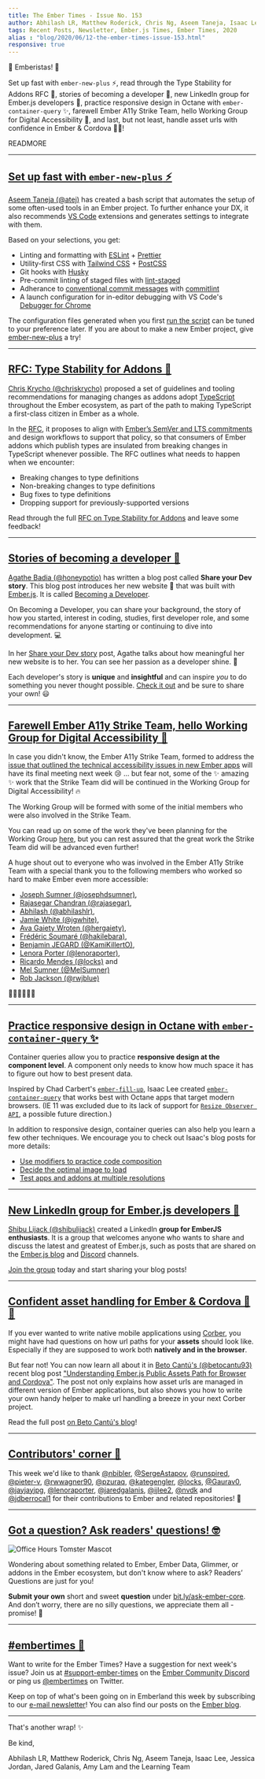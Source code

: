 ```yaml
---
title: The Ember Times - Issue No. 153
author: Abhilash LR, Matthew Roderick, Chris Ng, Aseem Taneja, Isaac Lee, Jessica Jordan, Jared Galanis, Amy Lam
tags: Recent Posts, Newsletter, Ember.js Times, Ember Times, 2020
alias : "blog/2020/06/12-the-ember-times-issue-153.html"
responsive: true
---
```


👋 Emberistas! 🐹

Set up fast with `ember-new-plus` ⚡️,
read through the Type Stability for Addons RFC 💠,
stories of becoming a developer 📖,
new LinkedIn group for Ember.js developers 🐹,
practice responsive design in Octane with `ember-container-query` ✨,
farewell Ember A11y Strike Team, hello Working Group for Digital Accessibility 🚀,
and last, but not least, handle asset urls with confidence in Ember & Cordova 📱🐹!

READMORE

---

## [Set up fast with `ember-new-plus` ⚡️](https://github.com/atej/ember-new-plus)

[Aseem Taneja (@atej)](https://github.com/atej) has created a bash script that automates the setup of some often-used tools in an Ember project. To further enhance your DX, it also recommends [VS Code](https://code.visualstudio.com/) extensions and generates settings to integrate with them.

Based on your selections, you get:

- Linting and formatting with [ESLint](https://eslint.org) + [Prettier](https://prettier.io)
- Utility-first CSS with [Tailwind CSS](https://tailwindcss.com) + [PostCSS](https://postcss.org)
- Git hooks with [Husky](https://github.com/typicode/husky)
- Pre-commit linting of staged files with [lint-staged](https://github.com/okonet/lint-staged)
- Adherance to [conventional commit messages](https://conventionalcommits.org) with [commitlint](https://github.com/conventional-changelog/commitlint)
- A launch configuration for in-editor debugging with VS Code's [Debugger for Chrome](https://marketplace.visualstudio.com/items?itemName=msjsdiag.debugger-for-chrome)

The configuration files generated when you first [run the script](https://github.com/atej/ember-new-plus#quickstart-) can be tuned to your preference later. If you are about to make a new Ember project, give [ember-new-plus](https://github.com/atej/ember-new-plus) a try!

---

## [RFC: Type Stability for Addons 💠](https://github.com/typed-ember/ember-cli-typescript/pull/1158)

[Chris Krycho (@chriskrycho)](https://github.com/chriskrycho) proposed a set of guidelines and tooling recommendations for managing changes as addons adopt [TypeScript](https://www.typescriptlang.org/) throughout the Ember ecosystem, as part of the path to making TypeScript a first-class citizen in Ember as a whole.

In the [RFC](https://github.com/typed-ember/ember-cli-typescript/pull/1158), it proposes to align with [Ember’s SemVer and LTS commitments](https://emberjs.com/releases/) and design workflows to support that policy, so that consumers of Ember addons which publish types are insulated from breaking changes in TypeScript whenever possible. The RFC outlines what needs to happen when we encounter:

- Breaking changes to type definitions
- Non-breaking changes to type definitions
- Bug fixes to type definitions
- Dropping support for previously-supported versions

Read through the full [RFC on Type Stability for Addons](https://github.com/typed-ember/ember-cli-typescript/pull/1158) and leave some feedback!

---

## [Stories of becoming a developer 📖](https://dev.to/agathebadia/share-your-dev-story-51dg)

[Agathe Badia (@honeypotio)](https://github.com/Agathebadia) has written a blog post called **Share your Dev story**. This blog post introduces her new website 🎉 that was built with [Ember.js](https://emberjs.com/). It is called [Becoming a Developer](https://becoming-a-developer.netlify.app/).

On Becoming a Developer, you can share your background, the story of how you started, interest in coding, studies, first developer role, and some recommendations for anyone starting or continuing to dive into development. 💻

In her [Share your Dev story](https://dev.to/agathebadia/share-your-dev-story-51dg) post, Agathe talks about how meaningful her new website is to her. You can see her passion as a developer shine. 🌟

Each developer's story is **unique** and **insightful** and can inspire <span style="font-style: italic;">you</span> to do something you never thought possible. [Check it out](https://becoming-a-developer.netlify.app/) and be sure to share your own! 😃

---

## [Farewell Ember A11y Strike Team, hello Working Group for Digital Accessibility 🚀](https://github.com/ember-a11y/core-notes/blob/ember-a11y/ember-a11y/2020-06/june-17.md)

In case you didn't know, the Ember A11y Strike Team, formed to address the [issue that outlined the technical accessibility issues in new Ember apps](https://github.com/emberjs/rfcs/issues/595) will have its final meeting next week 😢 ... but fear not, some of the ✨ amazing ✨ work that the Strike Team did will be continued in the Working Group for Digital Accessibility! 🔥 

The Working Group will be formed with some of the initial members who were also involved in the Strike Team. 

You can read up on some of the work they've been planning for the Working Group [here](https://github.com/ember-a11y/core-notes/blob/ember-a11y/ember-a11y/2020-06/june-17.md#discussion-notes), but you can rest assured that the great work the Strike Team did will be advanced even further!

<!--alex ignore special -->
A huge shout out to everyone who was involved in the Ember A11y Strike Team with a special thank you to the following members who worked so hard to make Ember even more accessible:

<!--alex ignore white -->
- [Joseph Sumner (@josephdsumner)](https://github.com/josephdsumner),
- [Rajasegar Chandran (@rajasegar)](https://github.com/rajasegar),
- [Abhilash (@abhilashlr)](https://github.com/abhilashlr),
- [Jamie White (@jgwhite)](https://github.com/jgwhite),
- [Ava Gaiety Wroten (@hergaiety)](https://github.com/hergaiety),
- [Frédéric Soumaré (@hakilebara)](https://github.com/hakilebara),
- [Benjamin JEGARD (@KamiKillertO)](https://github.com/KamiKillertO),
- [Lenora Porter (@lenoraporter)](https://github.com/lenoraporter),
- [Ricardo Mendes (@locks)](https://github.com/locks) and
- [Mel Sumner (@MelSumner)](https://github.com/MelSumner)
- [Rob Jackson (@rwjblue)](https://github.com/rwjblue)

💖💖💖💖💖💖

---

## [Practice responsive design in Octane with `ember-container-query` ✨](https://github.com/ijlee2/ember-container-query)

Container queries allow you to practice **responsive design at the component level**. A component only needs to know how much space it has to figure out how to best present data.

Inspired by Chad Carbert's [`ember-fill-up`](https://github.com/chadian/ember-fill-up), Isaac Lee created [`ember-container-query`](https://github.com/ijlee2/ember-container-query) that works best with Octane apps that target modern browsers. (IE 11 was excluded due to its lack of support for [`Resize Observer API`](https://developer.mozilla.org/docs/Web/API/Resize_Observer_API), a possible future direction.)

In addition to responsive design, container queries can also help you learn a few other techniques. We encourage you to check out Isaac's blog posts for more details:

- [Use modifiers to practice code composition](https://crunchingnumbers.live/2020/06/01/container-queries-reimagined/)
- [Decide the optimal image to load](https://crunchingnumbers.live/2020/06/03/container-queries-adaptive-images/)
- [Test apps and addons at multiple resolutions](https://crunchingnumbers.live/2020/06/07/container-queries-cross-resolution-testing/)

---

## [New LinkedIn group for Ember.js developers 🐹](https://www.linkedin.com/posts/shibulijack_ember-community-strongertogether-activity-6673898303190654976-BgRg/)

[Shibu Lijack (@shibulijack)](https://github.com/shibulijack) created a LinkedIn **group for EmberJS enthusiasts**. It is a group that welcomes anyone who wants to share and discuss the latest and greatest of Ember.js, such as posts that are shared on the [Ember.js blog](https://blog.emberjs.com/) and [Discord](https://discord.com/invite/emberjs) channels.

[Join the group](https://www.linkedin.com/groups/13863318/) today and start sharing your blog posts!

---

## [Confident asset handling for Ember & Cordova 📱🐹](https://dev.to/betocantu93/understanding-ember-js-public-assets-path-jj8)

If you ever wanted to write native mobile applications using [Corber](http://corber.io/),
you might have had questions on how url paths for your **assets** should look like. Especially if they are supposed to work both **natively and in the browser**.

But fear not! You can now learn all about it in [Beto Cantú's (@betocantu93)](https://github.com/betocantu93) recent blog post ["Understanding Ember.js Public Assets Path for Browser and Cordova"](https://dev.to/betocantu93/understanding-ember-js-public-assets-path-jj8). The post not only explains how asset urls are managed in different version of Ember applications,
but also shows you how to write your own handy helper to make url handling a breeze in your next Corber project.

Read the full post [on Beto Cantú's blog](https://dev.to/betocantu93/understanding-ember-js-public-assets-path-jj8)!

---

## [Contributors' corner 👏](https://guides.emberjs.com/release/contributing/repositories/)

<p>This week we'd like to thank <a href="https://github.com/nbibler" target="gh-user">@nbibler</a>, <a href="https://github.com/SergeAstapov" target="gh-user">@SergeAstapov</a>, <a href="https://github.com/runspired" target="gh-user">@runspired</a>, <a href="https://github.com/pieter-v" target="gh-user">@pieter-v</a>, <a href="https://github.com/rwwagner90" target="gh-user">@rwwagner90</a>, <a href="https://github.com/pzuraq" target="gh-user">@pzuraq</a>, <a href="https://github.com/kategengler" target="gh-user">@kategengler</a>, <a href="https://github.com/locks" target="gh-user">@locks</a>, <a href="https://github.com/Gaurav0" target="gh-user">@Gaurav0</a>, <a href="https://github.com/jayjayjpg" target="gh-user">@jayjayjpg</a>, <a href="https://github.com/lenoraporter" target="gh-user">@lenoraporter</a>, <a href="https://github.com/jaredgalanis" target="gh-user">@jaredgalanis</a>, <a href="https://github.com/ijlee2" target="gh-user">@ijlee2</a>, <a href="https://github.com/nvdk" target="gh-user">@nvdk</a> and <a href="https://github.com/jdberrocal1" target="gh-user">@jdberrocal1</a>  for their contributions to Ember and related repositories! 💖</p>

---

## [Got a question? Ask readers' questions! 🤓](https://docs.google.com/forms/d/e/1FAIpQLScqu7Lw_9cIkRtAiXKitgkAo4xX_pV1pdCfMJgIr6Py1V-9Og/viewform)

<div class="blog-row">
  <img class="float-right small transparent padded" alt="Office Hours Tomster Mascot" title="Readers' Questions" src="/images/tomsters/officehours.png" />

  <p>Wondering about something related to Ember, Ember Data, Glimmer, or addons in the Ember ecosystem, but don't know where to ask? Readers’ Questions are just for you!</p>

  <p><strong>Submit your own</strong> short and sweet <strong>question</strong> under <a href="https://bit.ly/ask-ember-core" target="rq">bit.ly/ask-ember-core</a>. And don’t worry, there are no silly questions, we appreciate them all - promise! 🤞</p>
</div>

---

## [#embertimes 📰](https://blog.emberjs.com/tags/newsletter.html)

Want to write for the Ember Times? Have a suggestion for next week's issue? Join us at [#support-ember-times](https://discordapp.com/channels/480462759797063690/485450546887786506) on the [Ember Community Discord](https://discordapp.com/invite/zT3asNS) or ping us [@embertimes](https://twitter.com/embertimes) on Twitter.

Keep on top of what's been going on in Emberland this week by subscribing to our [e-mail newsletter](https://the-emberjs-times.ongoodbits.com/)! You can also find our posts on the [Ember blog](https://emberjs.com/blog/tags/newsletter.html).

---

That's another wrap! ✨

Be kind,

Abhilash LR, Matthew Roderick, Chris Ng, Aseem Taneja, Isaac Lee, Jessica Jordan, Jared Galanis, Amy Lam and the Learning Team
